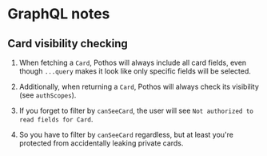# GraphQL notes

## Card visibility checking

1. When fetching a `Card`, Pothos will always include all card fields, even though `...query` makes it look like only specific fields will be selected.

2. Additionally, when returning a `Card`, Pothos will always check its visibility (see `authScopes`).

3. If you forget to filter by `canSeeCard`, the user will see `Not authorized to read fields for Card`.

4. So you have to filter by `canSeeCard` regardless, but at least you're protected from accidentally leaking private cards.
